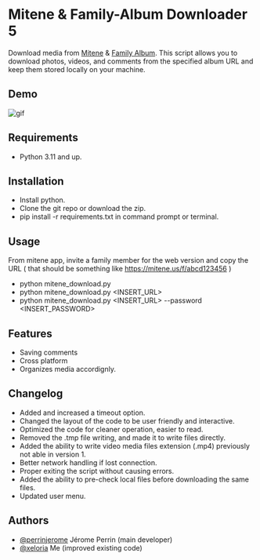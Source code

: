 
# Mitene & Family-Album Downloader 5

Download media from [Mitene](https://mitene.us/) & [Family Album](https://family-album.com/). This script allows you to download photos, videos, and comments from the specified album URL and keep them stored locally on your machine.


## Demo
![gif](https://github.com/suasive93/mitene-familyalbum-downloader/assets/20932109/9c313b0f-6b36-4e35-9c81-b612e07aa2e7)

## Requirements
- Python 3.11 and up.

## Installation

- Install python.
- Clone the git repo or download the zip.
- pip install -r requirements.txt in command prompt or terminal.
    
## Usage

From mitene app, invite a family member for the web version and copy the URL 
( that should be something like https://mitene.us/f/abcd123456 )
- python mitene_download.py
- python mitene_download.py <INSERT_URL>
- python mitene_download.py <INSERT_URL> --password <INSERT_PASSWORD>



## Features

- Saving comments
- Cross platform
- Organizes media accordignly.


## Changelog

- Added and increased a timeout option.
- Changed the layout of the code to be user friendly and interactive. 
- Optimized the code for cleaner operation, easier to read.
- Removed the .tmp file writing, and made it to write files directly. 
- Added the ability to write video media files extension (.mp4) previously not able in version 1.
- Better network handling if lost connection.
- Proper exiting the script without causing errors.
- Added the ability to pre-check local files before downloading the same files.
- Updated user menu.  


## Authors

- [@perrinjerome](https://github.com/perrinjerome) Jérome Perrin (main developer)
- [@xeloria](https://github.com/xeloria/) Me (improved existing code)


